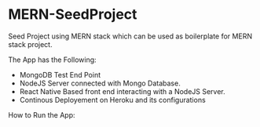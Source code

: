 # MERN-SeedProject
Seed Project using MERN stack which can be used as boilerplate for MERN stack project.


The App has the Following:
- MongoDB Test End Point
- NodeJS Server connected with Mongo Database.
- React Native Based front end interacting with a NodeJS Server.
- Continous Deployement on Heroku and its configurations

How to Run the App:

